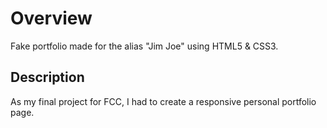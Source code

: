 # Overview
Fake portfolio made for the alias "Jim Joe" using HTML5 & CSS3.

## Description
As my final project for FCC, I had to create a responsive personal portfolio page.
